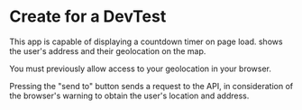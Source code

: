 # Create for a DevTest

This app is capable of displaying a countdown timer on page load.
shows the user's address and their geolocation on the map.

You must previously allow access to your geolocation in your browser.

Pressing the "send to" button sends a request to the API, in consideration of the browser's warning to obtain the user's location and address.

